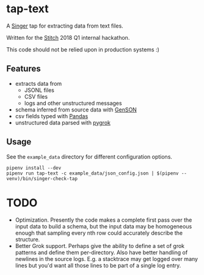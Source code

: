 # tap-text

A [Singer](https://www.singer.io/) tap for extracting data from text files.

Written for the [Stitch](https://www.stitchdata.com/) 2018 Q1 internal hackathon.

This code should not be relied upon in production systems :)

## Features

- extracts data from
  - JSONL files
  - CSV files
  - logs and other unstructured messages
- schema inferred from source data with [GenSON](https://github.com/wolverdude/GenSON)
- csv fields typed with [Pandas](https://pandas.pydata.org/)
- unstructured data parsed with [pygrok](https://github.com/garyelephant/pygrok)

## Usage

See the `example_data` directory for different configuration options.

```
pipenv install --dev
pipenv run tap-text -c example_data/json_config.json | $(pipenv --venv)/bin/singer-check-tap
```

# TODO

- Optimization. Presently the code makes a complete first pass over the input data to build a schema, but the input data may be homogeneous enough that sampling every nth row could accurately describe the structure.
- Better Grok support. Perhaps give the ability to define a set of grok patterns and define them per-directory. Also have better handling of newlines in the source logs. E.g. a stacktrace may get logged over many lines but you'd want all those lines to be part of a single log entry.
